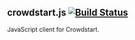 ## crowdstart.js [![Build Status](https://travis-ci.org/crowdstart/crowdstart.js.svg?branch=master)](https://travis-ci.org/crowdstart/crowdstart.js)
JavaScript client for Crowdstart.
